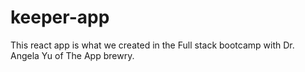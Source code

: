 # keeper-app
This react app is what we created in the Full stack bootcamp with Dr. Angela Yu of The App brewry.
